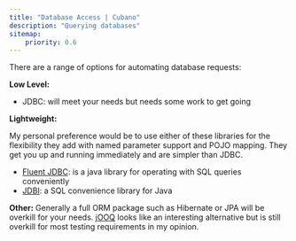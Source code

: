 ```yaml
---
title: "Database Access | Cubano"
description: "Querying databases"
sitemap:
    priority: 0.6
---
```


There are a range of options for automating database requests:

**Low Level:**
* JDBC: will meet your needs but needs some work to get going

**Lightweight:** 

My personal preference would be to use either of these libraries for the flexibility they add with named parameter support and POJO mapping.  They get you up and running immediately 
and are simpler than JDBC.

* <a href="http://zsoltherpai.github.io/fluent-jdbc/" target="_blank">Fluent JDBC</a>: is a java library for operating with SQL queries conveniently
* <a href="http://jdbi.org/" target="_blank">JDBI</a>: a SQL convenience library for Java

**Other:**
Generally a full ORM package such as Hibernate or JPA will be overkill for your needs.  <a href="http://www.jooq.org/" target="_blank">jOOQ</a> looks like an interesting alternative but is still overkill for most testing requirements in my opinion.  
